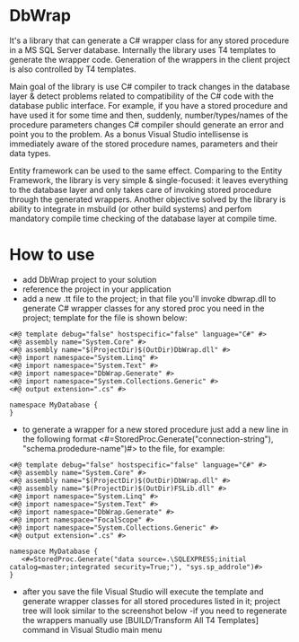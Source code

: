DbWrap
======

It's a library that can generate a C# wrapper class for any stored procedure in a MS SQL Server database. Internally the library uses T4 templates to generate the wrapper code. Generation of the wrappers in the client project is also controlled by T4 templates. 

Main goal of the library is use C# compiler to track changes in the database layer & detect problems related to compatibility of the C# code with the database public interface. For example, if you have a stored procedure and have used it for some time  and then, suddenly, number/types/names of the procedure parameters changes C# compiler should generate an error and point you to the problem. As a bonus Visual Studio intellisense is immediately aware of the stored procedure names, parameters and their data types.

Entity framework can be used to the same effect. Comparing to the Entity Framework, the library is very simple & single-focused: it leaves everything to the database layer and only takes care of invoking stored procedure through the generated wrappers. Another objective solved by the library is ability to integrate in msbuild (or other build systems) and perfom mandatory compile time checking of the database layer at compile time.

How to use
==========
- add DbWrap project to your solution
- reference the project in your application
- add a new .tt file to the project; in that file you'll invoke dbwrap.dll to generate C# wrapper classes for any stored proc you need in the project; template for the file is shown below:
```
<#@ template debug="false" hostspecific="false" language="C#" #>
<#@ assembly name="System.Core" #>
<#@ assembly name="$(ProjectDir)$(OutDir)DbWrap.dll" #>
<#@ import namespace="System.Linq" #>
<#@ import namespace="System.Text" #>
<#@ import namespace="DbWrap.Generate" #>
<#@ import namespace="System.Collections.Generic" #>
<#@ output extension=".cs" #>

namespace MyDatabase {
}
```
- to generate a wrapper for a new stored procedure just add a new line in the following format <#=StoredProc.Generate("connection-string"), "schema.prodedure-name")#> to the file, for example:
```
<#@ template debug="false" hostspecific="false" language="C#" #>
<#@ assembly name="System.Core" #>
<#@ assembly name="$(ProjectDir)$(OutDir)DbWrap.dll" #>
<#@ assembly name="$(ProjectDir)$(OutDir)FSLib.dll" #>
<#@ import namespace="System.Linq" #>
<#@ import namespace="System.Text" #>
<#@ import namespace="DbWrap.Generate" #>
<#@ import namespace="FocalScope" #>
<#@ import namespace="System.Collections.Generic" #>
<#@ output extension=".cs" #>

namespace MyDatabase {
   <#=StoredProc.Generate("data source=.\SQLEXPRESS;initial catalog=master;integrated security=True;"), "sys.sp_addrole")#>
}
```
- after you save the file Visual Studio will execute the template and generate wrapper classes for all stored procedures listed in it; project tree will look similar to the screenshot below
-if you need to regenerate the wrappers manually use [BUILD/Transform All T4 Templates] command in Visual Studio main menu